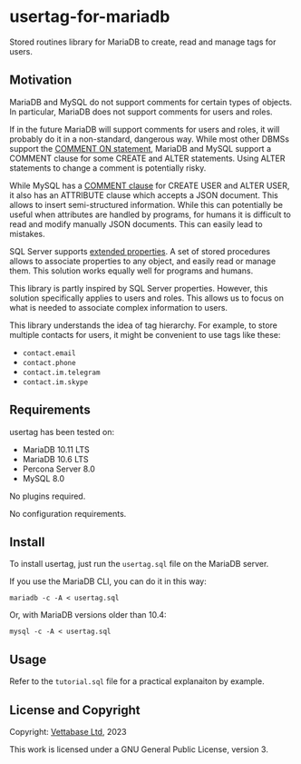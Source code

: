 # usertag-for-mariadb

Stored routines library for MariaDB to create, read and manage tags for users.


## Motivation

MariaDB and MySQL do not support comments for certain types of objects. In particular,
MariaDB does not support comments for users and roles.

If in the future MariaDB will support comments for users and roles, it will probably
do it in a non-standard, dangerous way. While most other DBMSs support the [COMMENT ON
statement](https://sql-bits.com/comments-on-database-objects/),
MariaDB and MySQL support a COMMENT clause for some CREATE and ALTER statements.
Using ALTER statements to change a comment is potentially risky.

While MySQL has a [COMMENT clause](https://sql-bits.com/mariadb-mysql-comments-on-database-objects/)
for CREATE USER and ALTER USER, it also has an ATTRIBUTE clause which accepts a JSON document. This allows to insert semi-structured information. While this can potentially be
useful when attributes are handled by programs, for humans it is difficult to read
and modify manually JSON documents. This can easily lead to mistakes.

SQL Server supports [extended properties](https://sql-bits.com/sql-server-extended-properties-comments/). A set of stored procedures allows to associate
properties to any object, and easily read or manage them. This solution works
equally well for programs and humans.

This library is partly inspired by SQL Server properties. However, this solution
specifically applies to users and roles. This allows us to focus on what is needed
to associate complex information to users.

This library understands the idea of tag hierarchy. For example, to store multiple
contacts for users, it might be convenient to use tags like these:

 - `contact.email`
 - `contact.phone`
 - `contact.im.telegram`
 - `contact.im.skype`


## Requirements

usertag has been tested on:

 - MariaDB 10.11 LTS
 - MariaDB 10.6 LTS
 - Percona Server 8.0
 - MySQL 8.0

No plugins required.

No configuration requirements.


## Install

To install usertag, just run the `usertag.sql` file on the MariaDB server.

If you use the MariaDB CLI, you can do it in this way:

```
mariadb -c -A < usertag.sql
```

Or, with MariaDB versions older than 10.4:

```
mysql -c -A < usertag.sql
```


## Usage

Refer to the `tutorial.sql` file for a practical explanaiton by example.


## License and Copyright

Copyright: [Vettabase Ltd](https://vettabase.com), 2023

This work is licensed under a GNU General Public License, version 3.
